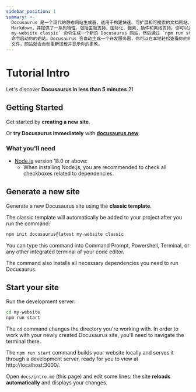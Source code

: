 ```yaml
---
sidebar_position: 1
summary: >-
  Docusaurus 是一个现代的静态网站生成器，适用于构建快速、可扩展和可搜索的文档网站。它使用 React 和
  Markdown，并提供了一系列特性，包括主题支持、国际化、搜索、插件和离线支持。你可以通过 `npm init docusaurus@latest
  my-website classic` 命令生成一个新的 Docusaurus 网站，然后通过 `npm run start`
  命令启动你的网站。Docusaurus 会自动生成一个开发服务器，你可以在本地轻松查看你的网站，只需编辑 `docs/intro.md`
  文件，网站就会自动重新加载并显示你的更改。
---
```


# Tutorial Intro

Let's discover **Docusaurus in less than 5 minutes**.21

## Getting Started

Get started by **creating a new site**.

Or **try Docusaurus immediately** with **[docusaurus.new](https://docusaurus.new)**.

### What you'll need

- [Node.js](https://nodejs.org/en/download/) version 18.0 or above:
  - When installing Node.js, you are recommended to check all checkboxes related to dependencies.

## Generate a new site

Generate a new Docusaurus site using the **classic template**.

The classic template will automatically be added to your project after you run the command:

```bash
npm init docusaurus@latest my-website classic
```

You can type this command into Command Prompt, Powershell, Terminal, or any other integrated terminal of your code editor.

The command also installs all necessary dependencies you need to run Docusaurus.

## Start your site

Run the development server:

```bash
cd my-website
npm run start
```

The `cd` command changes the directory you're working with. In order to work with your newly created Docusaurus site, you'll need to navigate the terminal there.

The `npm run start` command builds your website locally and serves it through a development server, ready for you to view at http://localhost:3000/.

Open `docs/intro.md` (this page) and edit some lines: the site **reloads automatically** and displays your changes.
